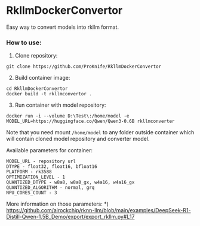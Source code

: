 # RkllmDockerConvertor

Easy way to convert models into rkllm format.

### How to use:

1) Clone repository:
```
git clone https://github.com/ProKn1fe/RkllmDockerConvertor
```
2) Build container image:
```
cd RkllmDockerConvertor
docker build -t rkllmconvertor .
```
3) Run container with model repository:
```
docker run -i --volume D:\Test\:/home/model -e MODEL_URL=https://huggingface.co/Qwen/Qwen3-0.6B rkllmconverter
```

Note that you need mount `/home/model` to any folder outside container which will contain cloned model repository and converter model.

Available parameters for container:
```
MODEL_URL - repository url
DTYPE - float32, float16, bfloat16
PLATFORM - rk3588
OPTIMIZATION_LEVEL - 1
QUANTIZED_DTYPE - w8a8, w8a8_gx, w4a16, w4a16_gx
QUANTIZED_ALGORITHM - normal, grq
NPU_CORES_COUNT - 3
```

More information on those parameters:
*) https://github.com/airockchip/rknn-llm/blob/main/examples/DeepSeek-R1-Distill-Qwen-1.5B_Demo/export/export_rkllm.py#L17
